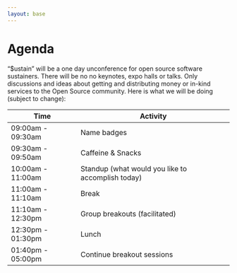 ```yaml
---
layout: base
---
```


# Agenda

“$ustain” will be a one day unconference for open source software sustainers. There will be no no keynotes, expo halls or talks. Only discussions and ideas about getting and distributing money or in-kind services to the Open Source community. Here is what we will be doing (subject to change):

Time  |  Activity
--|--
09:00am - 09:30am  |  Name badges
09:30am - 09:50am  |  Caffeine & Snacks
10:00am - 11:00am  |  Standup (what would you like to accomplish today)
11:00am -  11:10am |  Break
11:10am - 12:30pm  |  Group breakouts (facilitated)
12:30pm - 01:30pm  |  Lunch
01:40pm - 05:00pm  |  Continue breakout sessions
